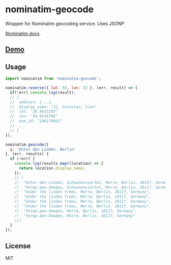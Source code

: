 # nominatim-geocode

Wrapper for Nominatim geocoding service. Uses JSONP

[Nominatim docs](http://wiki.openstreetmap.org/wiki/Nominatim).

## [Demo](https://w8r.github.io/nominatim-geocode/example/)

## Usage

```javascript
import nominatim from 'nominatim-geocode';

nominatim.reverse({ lat: 55, lon: 33 }, (err, result) => {
  if(!err) console.log(result);
  // {
  //  address: {...},
  //  display_name: "22, Golestan, Iran"
  //  lat: "36.9631102"
  //  lon: "54.9534786"
  //  osm_id: "196174062"
  //  ...
  // }
});

nominatim.geocode({
  q: 'Unter den Linden, Berlin'
}, (err, results) {
  if (!err) {
    console.log(results.map((location) => {
      return location.display_name;
    });
    // [
    //  "Unter den Linden, Scheunenviertel, Митте, Berlin, 10117, Germany",
    //  "Унтер-ден-Линден, Scheunenviertel, Митте, Berlin, 10117, Germany",
    //  "Under the linden trees, Митте, Berlin, 10117, Germany",
    //  "Under the linden trees, Митте, Berlin, 10117, Germany",
    //  "Under the linden trees, Митте, Berlin, 10117, Germany",
    //  "Under the linden trees, Митте, Berlin, 10117, Germany",
    //  "Унтер-ден-Линден, Митте, Berlin, 10117, Germany",
    //  "Унтер-ден-Линден, Митте, Berlin, 10117, Germany"
    //]
  }
});
```

## License

MIT
